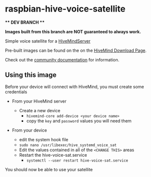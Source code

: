 # raspbian-hive-voice-satellite

<strong>** DEV BRANCH **</strong>

<strong>Images built from this branch are NOT guaranteed to always work.</strong>

Simple voice satellite for a [HiveMindServer](https://github.com/JarbasHiveMind/HiveMind-core)

Pre-built images can be found on the on the [HiveMind Download Page](https://ovosimages.ziggyai.online/raspbian/hivemind/).

Check out the [community documentation](https://jarbashivemind.github.io/HiveMind-community-docs/) for information.

## Using this image

Before your device will connect with HiveMind, you must create some credentials

- From your HiveMind server
  - Create a new device
    - `hivemind-core add-device <your device name>`
    - copy the `key` and `password` values you will need them

- From your device
  - edit the system hook file
  - `sudo nano /usr/libexec/hive_systemd_voice_sat`
  - Edit the values contained in all of the `<CHANGE THIS>` areas
  - Restart the hive-voice-sat.service
    - `systemctl --user restart hive-voice-sat.service`

You should now be able to use your satellite
